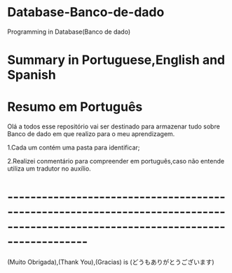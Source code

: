# Database-Banco-de-dado
Programming in Database(Banco de dado)

# Summary in Portuguese,English and Spanish

# Resumo em Português

Olá a todos esse repositório vai ser destinado para armazenar tudo sobre Banco de dado em que realizo para o meu aprendizagem.

1.Cada um contém uma pasta para identificar;

2.Realizei conmentário para compreender em português,caso não entende utiliza um tradutor  no auxílio. 

# --------------------------------------------------------------------------------------------------------------------------------


(Muito Obrigada),(Thank You),(Gracias) is (どうもありがとうございます)
